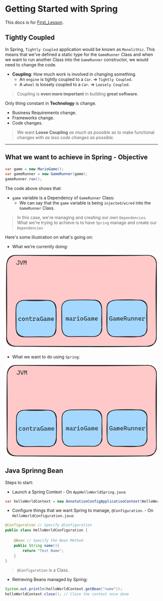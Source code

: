 # Getting Started with Spring

This docs is for [First_Lesson](./First_Lesson/).

## Tightly Coupled

In Spring, `Tightly Coupled` application would be known as `Monolithic`. This means that we've defined a static type for the `GameRunner` Class and when we want to run another Class into the `GameRunner` constructor, we would need to change the code.

- **Coupling**: How much work is involved in changing something.
  - An `engine` is tightly coupled to a `Car`. => `Tightly Coupled`.
  - A `wheel` is loosely coupled to a `Car`. => `Loosely Coupled`.

> Coupling is **even more important** in building **great software**.

Only thing constant in **Technology** is change.
  
- Business Requirements change.
- Frameworks change.
- Code changes.

> We want **Loose Coupling** *as much as possible* as to make functional changes with *as less code changes as possible*.

---

## What we want to achieve in Spring - Objective

```Java
var game = new MarioGame();
var gameRunner = new GameRunner(game);
gameRunner.run();
```

The code above shows that:

- `game` variable is a Dependency of `GameRunner` Class:
  - We can say that the `game` variable is being `injected/wired` into the `GameRunner` Class.

> In this case, we're managing and creating our own `Dependencies`. What we're trying to achieve is to have `Spring` manage and create our `Dependencies`

Here's some illustration on what's going on:

- What we're currently doing:

![alt text](images/we_manage.png)

- What we want to do using `Spring`:

![alt text](images/what_we_want.png)

## Java Sprinng Bean

Steps to start:

- Launch a Spring Context - On `AppHelloWorldSpring.java`:

```Java
var helloWorldContext = new AnnotationConfigApplicationContext(HelloWorldConfiguration.class);
```

- Configure things that we want Spring to manage, `@Configuration`. - On `HelloWorldConfiguration.java`:

```Java
@Configuration // Specify @Configuration
public class HelloWorldConfiguration {

    @Bean // Specify the Bean Method
    public String name(){
        return "Test Name";
    }
}
```

> `@Configuration` is a Class.

- Retrieving Beans managed by Spring:

```Java
System.out.println(helloWorldContext.getBean("name"));
helloWorldContext.close(); // Close the context once done
```
